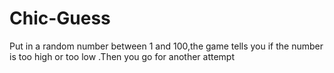# Chic-Guess
Put in a random number between 1 and 100,the game tells you if the number is too high or too low .Then you go for another attempt
